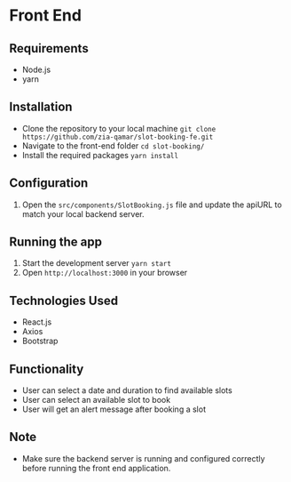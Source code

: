 # Front End
## Requirements
* Node.js
* yarn
## Installation
* Clone the repository to your local machine `git clone https://github.com/zia-qamar/slot-booking-fe.git`
* Navigate to the front-end folder  `cd slot-booking/`
* Install the required packages `yarn install`
## Configuration
1. Open the `src/components/SlotBooking.js` file and update the apiURL to match your local backend server.
## Running the app
1. Start the development server `yarn start`
2. Open `http://localhost:3000` in your browser
## Technologies Used
* React.js
* Axios
* Bootstrap
## Functionality
* User can select a date and duration to find available slots
* User can select an available slot to book
* User will get an alert message after booking a slot
## Note
* Make sure the backend server is running and configured correctly before running the front end application.



